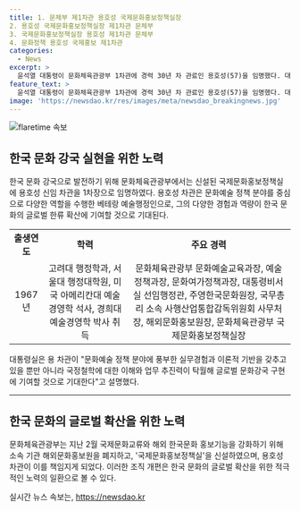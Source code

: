 ```yaml
---
title: 1. 문체부 제1차관 용호성 국제문화홍보정책실장
2. 용호성 국제문화홍보정책실장 제1차관 문체부
3. 국제문화홍보정책실장 용호성 제1차관 문체부
4. 문화정책 용호성 국제홍보 제1차관
categories:
  - News
excerpt: >
  윤석열 대통령이 문화체육관광부 1차관에 경력 30년 차 관료인 용호성(57)을 임명했다. 대통령실은 용호성에게 글로벌 문화 강국 구현에 기대를 표명했다. 이전에도 다양한 문화예술 분야에서 업무를 수행한 경력을 바탕으로 기대를 이끌어냈다. 요즘 환경에서 해외 한국문화 홍보 기능을 강화하기 위해 신설된 국제문화홍보정책실의 초대 실장으로 서임되었다.
feature_text: >
  윤석열 대통령이 문화체육관광부 1차관에 경력 30년 차 관료인 용호성(57)을 임명했다. 대통령실은 용호성에게 글로벌 문화 강국 구현에 기대를 표명했다. 이전에도 다양한 문화예술 분야에서 업무를 수행한 경력을 바탕으로 기대를 이끌어냈다. 요즘 환경에서 해외 한국문화 홍보 기능을 강화하기 위해 신설된 국제문화홍보정책실의 초대 실장으로 서임되었다.
image: 'https://newsdao.kr/res/images/meta/newsdao_breakingnews.jpg'
---
```


<p><img src="https://newsdao.kr/res/images/meta/newsdao_breakingnews.jpg" alt="flaretime 속보" /></p>

<h2 data-ke-size="size26">한국 문화 강국 실현을 위한 노력</h2>

<p data-ke-size="size16">한국 문화 강국으로 발전하기 위해 문화체육관광부에서는 신설된 국제문화홍보정책실에 용호성 신임 차관을 1차장으로 임명하였다. 용호성 차관은 문화예술 정책 분야를 중심으로 다양한 역할을 수행한 베테랑 예술행정인으로, 그의 다양한 경험과 역량이 한국 문화의 글로벌 한류 확산에 기여할 것으로 기대된다. </p>

<table style="width: 100%;">
<tbody>
<tr>
<td style="text-align: center; height: 17px;"><b>출생연도</b></td>
<td style="text-align: center; height: 17px;"><b>학력</b></td>
<td style="text-align: center; height: 17px;"><b>주요 경력</b></td>
</tr>
<tr>
<td style="text-align: center; height: 17px;">1967년</td>
<td style="text-align: center; height: 17px;">고려대 행정학과, 서울대 행정대학원, 미국 아메리칸대 예술경영학 석사, 경희대 예술경영학 박사 취득</td>
<td style="text-align: center; height: 17px;">문화체육관광부 문화예술교육과장, 예술정책과장, 문화여가정책과장, 대통령비서실 선임행정관, 주영한국문화원장, 국무총리 소속 사행산업통합감독위원회 사무처장, 해외문화홍보원장, 문화체육관광부 국제문화홍보정책실장</td>
</tr>
</tbody>
</table>

<p data-ke-size="size16">대통령실은 용 차관이 "문화예술 정책 분야에 풍부한 실무경험과 이론적 기반을 갖추고 있을 뿐만 아니라 국정철학에 대한 이해와 업무 추진력이 탁월해 글로벌 문화강국 구현에 기여할 것으로 기대한다"고 설명했다.</p>

<hr />

<h2 data-ke-size="size26">한국 문화의 글로벌 확산을 위한 노력</h2>

<p data-ke-size="size16">문화체육관광부는 지난 2월 국제문화교류와 해외 한국문화 홍보기능을 강화하기 위해 소속 기관 해외문화홍보원을 폐지하고, '국제문화홍보정책실'을 신설하였으며, 용호성 차관이 이를 책임지게 되었다. 이러한 조직 개편은 한국 문화의 글로벌 확산을 위한 적극적인 노력의 일환으로 볼 수 있다.</p>
실시간 뉴스 속보는, <a href="https://newsdao.kr" rel="dofollow">https://newsdao.kr</a>


